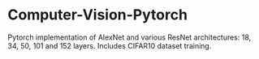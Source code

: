 # Computer-Vision-Pytorch
Pytorch implementation of AlexNet and various ResNet architectures: 18, 34, 50, 101 and 152 layers. Includes CIFAR10 dataset training. 
